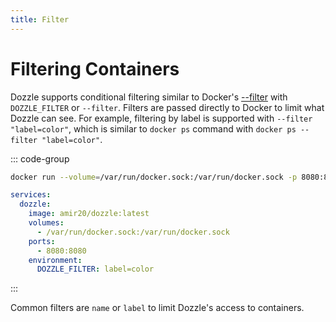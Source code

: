```yaml
---
title: Filter
---
```


# Filtering Containers

Dozzle supports conditional filtering similar to Docker's [--filter](https://docs.docker.com/reference/cli/docker/container/ls/#filter) with `DOZZLE_FILTER` or `--filter`. Filters are passed directly to Docker to limit what Dozzle can see. For example, filtering by label is supported with `--filter "label=color"`, which is similar to `docker ps` command with `docker ps --filter "label=color"`.

::: code-group

```sh
docker run --volume=/var/run/docker.sock:/var/run/docker.sock -p 8080:8080 amir20/dozzle --filter label=color
```

```yaml [docker-compose.yml]
services:
  dozzle:
    image: amir20/dozzle:latest
    volumes:
      - /var/run/docker.sock:/var/run/docker.sock
    ports:
      - 8080:8080
    environment:
      DOZZLE_FILTER: label=color
```

:::

Common filters are `name` or `label` to limit Dozzle's access to containers.
